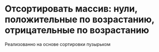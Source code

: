 # Отсортировать массив: нули, положительные по возрастанию, отрицательные по возрастанию
Реализованно на основе сортировки пузырьком
